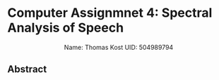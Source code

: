 # Computer Assignmnet 4: Spectral Analysis of Speech

$$ \text{Name: Thomas Kost UID: 504989794}$$

## Abstract
